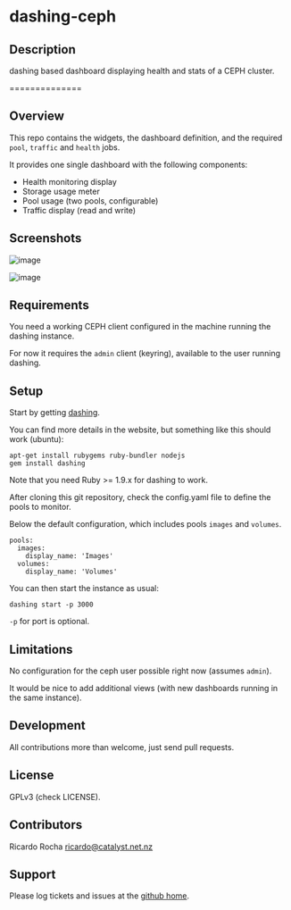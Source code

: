 dashing-ceph
============

## Description

dashing based dashboard displaying health and stats of a CEPH cluster.

==============

Overview
--------

This repo contains the widgets, the dashboard definition, and the required `pool`, `traffic` and `health` jobs.

It provides one single dashboard with the following components:

* Health monitoring display
* Storage usage meter
* Pool usage (two pools, configurable)
* Traffic display (read and write)

Screenshots
-----------

![image](https://raw.github.com/rochaporto/dashing-ceph/master/public/ceph_ok.png)

![image](https://raw.github.com/rochaporto/dashing-ceph/master/public/ceph_warn.png)

Requirements
------------

You need a working CEPH client configured in the machine running the dashing instance.

For now it requires the `admin` client (keyring), available to the user running dashing.

Setup
-----

Start by getting [dashing](http://shopify.github.io/dashing/).

You can find more details in the website, but something like this should work (ubuntu):

    apt-get install rubygems ruby-bundler nodejs
    gem install dashing
    
Note that you need Ruby >= 1.9.x for dashing to work.

After cloning this git repository, check the config.yaml file to define the pools to monitor.

Below the default configuration, which includes pools `images` and `volumes`.

    pools:
      images:
        display_name: 'Images'
      volumes:
        display_name: 'Volumes'

You can then start the instance as usual:

    dashing start -p 3000

`-p` for port is optional.

Limitations
-----------

No configuration for the ceph user possible right now (assumes `admin`).

It would be nice to add additional views (with new dashboards running in the same instance).

Development
-----------

All contributions more than welcome, just send pull requests.

License
-------

GPLv3 (check LICENSE).

Contributors
------------

Ricardo Rocha <ricardo@catalyst.net.nz>

Support
-------

Please log tickets and issues at the [github home](https://github.com/rochaporto/dashing-ceph/issues).
